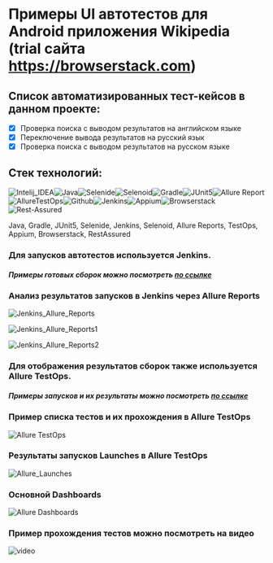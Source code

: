 # Примеры UI автотестов для Android приложения Wikipedia (trial сайта https://browserstack.com)

## Cписок автоматизированных тест-кейсов в данном проекте:

- [x] Проверка поиска с выводом результатов на английском языке  
- [x] Переключение вывода результатов на русский язык 
- [x] Проверка поиска с выводом результатов на русском языке  

## Стек технологий:

![Intelij_IDEA](https://github.com/andreigkuznetsov/smallUIproject/blob/master/img/icons/Intelij_IDEA.png)![Java](https://github.com/andreigkuznetsov/smallUIproject/blob/master/img/icons/Java.png)![Selenide](https://github.com/andreigkuznetsov/smallUIproject/blob/master/img/icons/Selenide.png)![Selenoid](https://github.com/andreigkuznetsov/smallUIproject/blob/master/img/icons/Selenoid.png)![Gradle](https://github.com/andreigkuznetsov/smallUIproject/blob/master/img/icons/Gradle.png)![JUnit5](https://github.com/andreigkuznetsov/smallUIproject/blob/master/img/icons/JUnit5.png)![Allure Report](https://github.com/andreigkuznetsov/smallUIproject/blob/master/img/icons/Allure_Report.png)![AllureTestOps](https://github.com/andreigkuznetsov/smallUIproject/blob/master/img/icons/AllureTestOps.png)![Github](https://github.com/andreigkuznetsov/smallUIproject/blob/master/img/icons/Github.png)![Jenkins](https://github.com/andreigkuznetsov/smallUIproject/blob/master/img/icons/Jenkins.png)![Appium](https://github.com/andreigkuznetsov/smallUIproject/blob/master/img/icons/Appium.png)![Browserstack](https://github.com/andreigkuznetsov/smallUIproject/blob/master/img/icons/Browserstack.png)![Rest-Assured](https://github.com/andreigkuznetsov/smallUIproject/blob/master/img/icons/Rest-Assured.png)

Java, Gradle, JUnit5, Selenide, Jenkins, Selenoid, Allure Reports, TestOps, Appium, Browserstack, RestAssured

### Для запусков автотестов используется Jenkins.

##### Примеры готовых сборок можно посмотреть [по ссылке](https://jenkins.autotests.cloud/job/lesson20browserstack/)

### Анализ результатов запусков в Jenkins через Allure Reports

![Jenkins_Allure_Reports](https://github.com/andreigkuznetsov/smallUIproject/blob/master/img/allure_dashbord.png)

![Jenkins_Allure_Reports1](https://github.com/andreigkuznetsov/smallUIproject/blob/master/img/allure_detailes.png)

![Jenkins_Allure_Reports2](https://github.com/andreigkuznetsov/smallUIproject/blob/master/img/allure_detailes1.png)

### Для отображения результатов сборок также используется Allure TestOps.

##### Примеры запусков и их результаты можно посмотреть [по ссылке](https://allure.autotests.cloud/project/894/dashboards)

### Пример списка тестов и их прохождения в Allure TestOps

![Allure TestOps](https://github.com/andreigkuznetsov/smallUIproject/blob/master/img/testops_detailes1.png)

### Результаты запусков Launches в Allure TestOps

![Allure_Launches](https://github.com/andreigkuznetsov/smallUIproject/blob/master/img/testops_detailes.png)

### Основной Dashboards

![Allure Dashboards](https://github.com/andreigkuznetsov/smallUIproject/blob/master/img/testops_dashbord.png)

### Пример прохождения тестов можно посмотреть на видео

![video](https://github.com/andreigkuznetsov/smallUIproject/blob/master/img/2b13ad019abaf84fc59811f23fec61719c1a43ef.gif)

